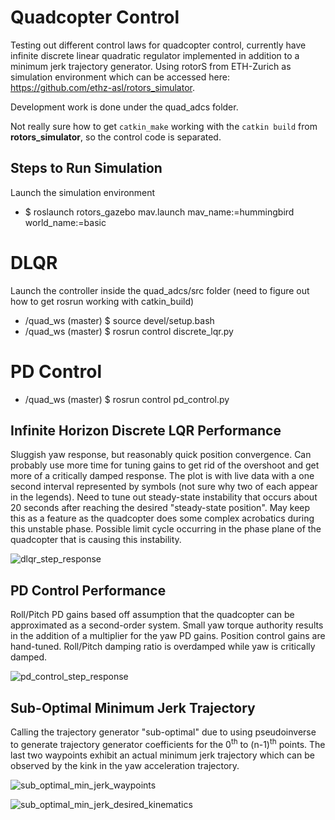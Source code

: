 # Quadcopter Control
Testing out different control laws for quadcopter control, currently have infinite discrete linear quadratic regulator implemented in addition to a minimum jerk trajectory generator. Using rotorS from ETH-Zurich as simulation environment which can be accessed here: https://github.com/ethz-asl/rotors_simulator.

Development work is done under the quad_adcs folder.

Not really sure how to get `catkin_make` working with the `catkin build` from **rotors_simulator**, so the control code is separated.

## Steps to Run Simulation
Launch the simulation environment
* $ roslaunch rotors_gazebo mav.launch mav_name:=hummingbird world_name:=basic

# DLQR
Launch the controller inside the quad_adcs/src folder (need to figure out how to get rosrun working with catkin_build)
* /quad_ws (master) $ source devel/setup.bash
* /quad_ws (master) $ rosrun control discrete_lqr.py
# PD Control
* /quad_ws (master) $ rosrun control pd_control.py

## Infinite Horizon Discrete LQR Performance
Sluggish yaw response, but reasonably quick position convergence. Can probably use more time for tuning gains to get rid of the overshoot and get more of a critically damped response. The plot is with live data with a one second interval represented by symbols (not sure why two of each appear in the legends). Need to tune out steady-state instability that occurs about 20 seconds after reaching the desired "steady-state position". May keep this as a feature as the quadcopter does some complex acrobatics during this unstable phase. Possible limit cycle occurring in the phase plane of the quadcopter that is causing this instability.  

![dlqr_step_response](https://user-images.githubusercontent.com/29212589/85929675-9fc94280-b86b-11ea-91a3-cc68ee14d815.png)

## PD Control Performance
Roll/Pitch PD gains based off assumption that the quadcopter can be approximated as a second-order system. Small yaw torque authority results in the addition of a multiplier for the yaw PD gains. Position control gains are hand-tuned. Roll/Pitch damping ratio is overdamped while yaw is critically damped.

![pd_control_step_response](https://user-images.githubusercontent.com/29212589/85929927-57128900-b86d-11ea-81c3-26af6c4765b1.png)

## Sub-Optimal Minimum Jerk Trajectory
Calling the trajectory generator "sub-optimal" due to using pseudoinverse to generate trajectory generator coefficients for the 0<sup>th</sup> to (n-1)<sup>th</sup> points. The last two waypoints exhibit an actual minimum jerk trajectory which can be observed by the kink in the yaw acceleration trajectory.

![sub_optimal_min_jerk_waypoints](https://user-images.githubusercontent.com/29212589/85929683-ac4d9b00-b86b-11ea-825d-3083b69145da.png)

![sub_optimal_min_jerk_desired_kinematics](https://user-images.githubusercontent.com/29212589/85929684-ad7ec800-b86b-11ea-9e30-e5e20ba5fb86.png)
